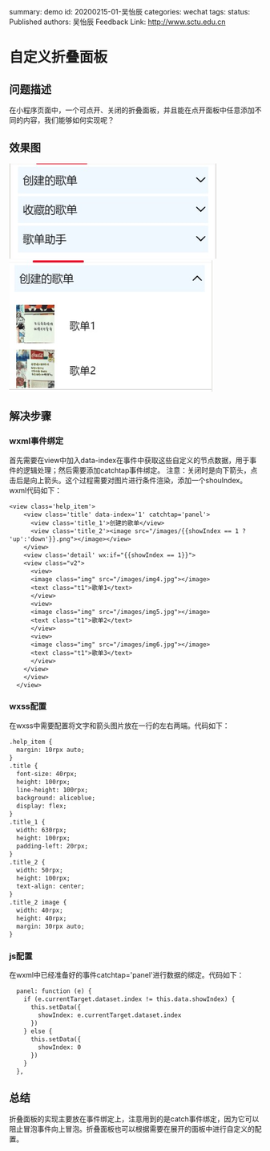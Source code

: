 summary: demo
id: 20200215-01-吴怡辰
categories: wechat
tags: 
status: Published 
authors: 吴怡辰
Feedback Link: http://www.sctu.edu.cn
# 自定义折叠面板
## 问题描述
在小程序页面中，一个可点开、关闭的折叠面板，并且能在点开面板中任意添加不同的内容，我们能够如何实现呢？
## 效果图
![](assets/20200215-01-吴怡辰-1.jpg)
![](assets/20200215-01-吴怡辰-2.jpg)
## 解决步骤
### wxml事件绑定
首先需要在view中加入data-index在事件中获取这些自定义的节点数据，用于事件的逻辑处理；然后需要添加catchtap事件绑定。
注意：关闭时是向下箭头，点击后是向上箭头。这个过程需要对图片进行条件渲染，添加一个shouIndex。
wxml代码如下：
```
<view class='help_item'>
    <view class='title' data-index='1' catchtap='panel'>
      <view class='title_1'>创建的歌单</view>
      <view class='title_2'><image src="/images/{{showIndex == 1 ? 'up':'down'}}.png"></image></view>
    </view>
    <view class='detail' wx:if="{{showIndex == 1}}">
    <view class="v2">
      <view>
      <image class="img" src="/images/img4.jpg"></image>
      <text class="t1">歌单1</text>
      </view>
      <view>
      <image class="img" src="/images/img5.jpg"></image>
      <text class="t1">歌单2</text>
      </view>
      <view>
      <image class="img" src="/images/img6.jpg"></image>
      <text class="t1">歌单3</text>
      </view>
    </view>
    </view>
  </view>
```
### wxss配置
在wxss中需要配置将文字和箭头图片放在一行的左右两端。代码如下：
```
.help_item {
  margin: 10rpx auto;
}
.title {
  font-size: 40rpx;
  height: 100rpx;
  line-height: 100rpx;
  background: aliceblue;
  display: flex;
}
.title_1 {
  width: 630rpx;
  height: 100rpx;
  padding-left: 20rpx;
}
.title_2 {
  width: 50rpx;
  height: 100rpx;
  text-align: center;
}
.title_2 image {
  width: 40rpx;
  height: 40rpx;
  margin: 30rpx auto;
}
```
### js配置
在wxml中已经准备好的事件catchtap='panel'进行数据的绑定。代码如下：
```
  panel: function (e) {
    if (e.currentTarget.dataset.index != this.data.showIndex) {
      this.setData({
        showIndex: e.currentTarget.dataset.index
      })
    } else {
      this.setData({
        showIndex: 0
      })
    }
  },
```
## 总结
折叠面板的实现主要放在事件绑定上，注意用到的是catch事件绑定，因为它可以阻止冒泡事件向上冒泡。折叠面板也可以根据需要在展开的面板中进行自定义的配置。